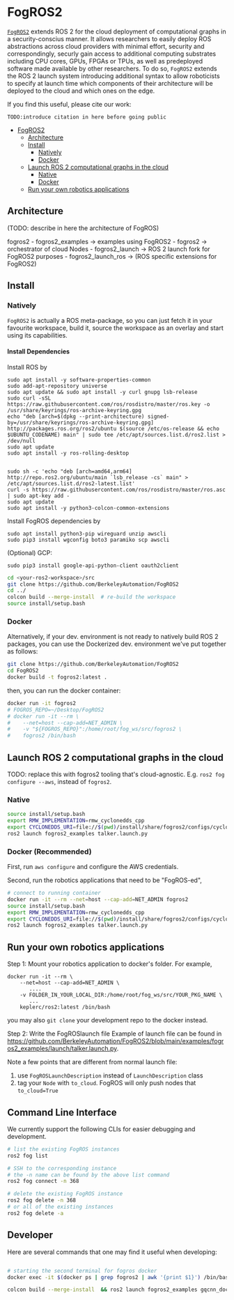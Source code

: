 # FogROS2

[`FogROS2`](https://github.com/BerkeleyAutomation/FogROS2) extends ROS 2 for the cloud deployment of computational graphs in a security-conscius manner. It allows researchers to easily deploy ROS abstractions across cloud providers with minimal effort, security and correspondingly, securly gain access to additional computing substrates including CPU cores, GPUs, FPGAs or TPUs, as well as predeployed software made available by other researchers. To do so, `FogROS2` extends the ROS 2 launch system introducing additional syntax to allow roboticists to specify at launch time which components of their architecture will be deployed to the cloud and which ones on the edge.

If you find this useful, please cite our work:

```
TODO:introduce citation in here before going public
```


- [FogROS2](#fogros2)
  - [Architecture](#architecture)
  - [Install](#install)
    - [Natively](#natively)
    - [Docker](#docker)
  - [Launch ROS 2 computational graphs in the cloud](#launch-ros-2-computational-graphs-in-the-cloud)
    - [Native](#native)
    - [Docker](#docker-1)
  - [Run your own robotics applications](#run-your-own-robotics-applications)

## Architecture
(TODO: describe in here the architecture of FogROS)

fogros2
    - fogros2_examples -> examples using FogROS2
    - fogros2 -> orchestrator of cloud Nodes
    - fogros2_launch -> ROS 2 launch fork for FogROS2 purposes
    - fogros2_launch_ros  -> (ROS specific extensions for FogROS2)


## Install
### Natively
`FogROS2` is actually a ROS meta-package, so you can just fetch it in your favourite workspace, build it, source the workspace as an overlay and start using its capabilities.

#### Install Dependencies

Install ROS by 
```
sudo apt install -y software-properties-common
sudo add-apt-repository universe
sudo apt update && sudo apt install -y curl gnupg lsb-release
sudo curl -sSL https://raw.githubusercontent.com/ros/rosdistro/master/ros.key -o /usr/share/keyrings/ros-archive-keyring.gpg
echo "deb [arch=$(dpkg --print-architecture) signed-by=/usr/share/keyrings/ros-archive-keyring.gpg] http://packages.ros.org/ros2/ubuntu $(source /etc/os-release && echo $UBUNTU_CODENAME) main" | sudo tee /etc/apt/sources.list.d/ros2.list > /dev/null
sudo apt update
sudo apt install -y ros-rolling-desktop


sudo sh -c 'echo "deb [arch=amd64,arm64] http://repo.ros2.org/ubuntu/main `lsb_release -cs` main" > /etc/apt/sources.list.d/ros2-latest.list'
curl -s https://raw.githubusercontent.com/ros/rosdistro/master/ros.asc | sudo apt-key add -
sudo apt update
sudo apt install -y python3-colcon-common-extensions
```

Install FogROS dependencies by
```
sudo apt install python3-pip wireguard unzip awscli
sudo pip3 install wgconfig boto3 paramiko scp awscli
```

(Optional) GCP: 
```angular2html
sudo pip3 install google-api-python-client oauth2client
```
```bash
cd <your-ros2-workspace>/src
git clone https://github.com/BerkeleyAutomation/FogROS2
cd ../
colcon build --merge-install  # re-build the workspace
source install/setup.bash
```

### Docker
Alternatively, if your dev. environment is not ready to natively build ROS 2 packages, you can use the Dockerized dev. environment we've put together as follows:
```bash
git clone https://github.com/BerkeleyAutomation/FogROS2
cd FogROS2
docker build -t fogros2:latest .
```
then, you can run the docker container:
```bash
docker run -it fogros2
# FOGROS_REPO=~/Desktop/FogROS2 
# docker run -it --rm \
#    --net=host --cap-add=NET_ADMIN \
#    -v "${FOGROS_REPO}":/home/root/fog_ws/src/fogros2 \
#    fogros2 /bin/bash
```

## Launch ROS 2 computational graphs in the cloud
TODO: replace this with fogros2 tooling that's cloud-agnostic. E.g. `ros2 fog configure --aws`, instead of `fogros2`.

### Native 
```bash
source install/setup.bash
export RMW_IMPLEMENTATION=rmw_cyclonedds_cpp 
export CYCLONEDDS_URI=file://$(pwd)/install/share/fogros2/configs/cyclonedds.xml
ros2 launch fogros2_examples talker.launch.py
```

### Docker (Recommended)

First, run `aws configure` and configure the AWS credentials. 

Second, run the robotics applications that need to be "FogROS-ed",
```bash
# connect to running container
docker run -it --rm --net=host --cap-add=NET_ADMIN fogros2
source install/setup.bash
export RMW_IMPLEMENTATION=rmw_cyclonedds_cpp 
export CYCLONEDDS_URI=file://$(pwd)/install/share/fogros2/configs/cyclonedds.xml
ros2 launch fogros2_examples talker.launch.py
```


## Run your own robotics applications 
Step 1: Mount your robotics application to docker's folder. 
For example, 
```
docker run -it --rm \
    --net=host --cap-add=NET_ADMIN \
       ....
    -v FOLDER_IN_YOUR_LOCAL_DIR:/home/root/fog_ws/src/YOUR_PKG_NAME \
       ...
    keplerc/ros2:latest /bin/bash
```
you may also `git clone` your development repo to the docker instead. 


Step 2: Write the FogROSlaunch file
Example of launch file can be found in https://github.com/BerkeleyAutomation/FogROS2/blob/main/examples/fogros2_examples/launch/talker.launch.py. 

Note a few points that are different from normal launch file: 
1. use `FogROSLaunchDescription` instead of `LaunchDescription` class 
2. tag your `Node` with `to_cloud`. FogROS will only push nodes that `to_cloud=True`


## Command Line Interface
We currently support the following CLIs for easier debugging and development. 

```bash
# list the existing FogROS instances 
ros2 fog list

# SSH to the corresponding instance 
# the -n name can be found by the above list command 
ros2 fog connect -n 368

# delete the existing FogROS instance 
ros2 fog delete -n 368 
# or all of the existing instances 
ros2 fog delete -a
```

## Developer

Here are several commands that one may find it useful when developing: 
```bash

# starting the second terminal for fogros docker
docker exec -it $(docker ps | grep fogros2 | awk '{print $1}') /bin/bash

colcon build --merge-install  && ros2 launch fogros2_examples gqcnn_docker.launch.py
```